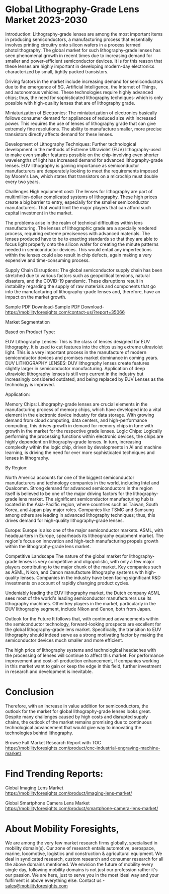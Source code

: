 # Global Lithography-Grade Lens Market 2023-2030
Introduction: Lithography-grade lenses are among the most important items in producing semiconductors, a manufacturing process that essentially involves printing circuitry onto silicon wafers in a process termed photolithography. The global market for such lithography-grade lenses has seen phenomenal growth in recent times due to increasing demand for smaller and power-efficient semiconductor devices. It is for this reason that these lenses are highly important in developing modern-day electronics characterized by small, tightly packed transistors.

Driving factors in the market include increasing demand for semiconductors due to the emergence of 5G, Artificial Intelligence, the Internet of Things, and autonomous vehicles. These technologies require highly advanced chips; thus, the need for sophisticated lithography techniques-which is only possible with high-quality lenses that are of lithography grade.

Miniaturization of Electronics: The miniaturization of electronics basically follows consumer demand for appliances of reduced size with increased power. This requires the use of lenses of lithography grade that can give extremely fine resolutions. The ability to manufacture smaller, more precise transistors directly affects demand for these lenses.

Development of Lithography Techniques: Further technological development in the methods of Extreme Ultraviolet (EUV) lithography-used to make even smaller features possible on the chip-involving even shorter wavelengths of light has increased demand for advanced lithography-grade lenses. EUV lithography is gaining importance as semiconductor manufacturers are desperately looking to meet the requirements imposed by Moore's Law, which states that transistors on a microchip must double every two years.

Challenges
High equipment cost: The lenses for lithography are part of multimillion-dollar complicated systems of lithography. These high prices create a big barrier to entry, especially for the smaller semiconductor manufacturers. That would limit the major players that can afford such capital investment in the market.

The problems arise in the realm of technical difficulties within lens manufacturing. The lenses of lithographic grade are a specially rendered process, requiring extreme preciseness with advanced materials. The lenses produced have to be to exacting standards so that they are able to focus light properly onto the silicon wafer for creating the minute patterns needed in semiconductor devices. This would entail any imperfections within the lenses could also result in chip defects, again making a very expensive and time-consuming process.

Supply Chain Disruptions: The global semiconductor supply chain has been stretched due to various factors such as geopolitical tensions, natural disasters, and the COVID-19 pandemic. These disruptions result in instability regarding the supply of raw materials and components that go into the manufacturing of lithography-grade lenses and, therefore, have an impact on the market growth.

Sample PDF Download-Sample PDF Download- https://mobilityforesights.com/contact-us/?report=35066



Market Segmentation

Based on Product Type:

EUV Lithography Lenses: This is the class of lenses designed for EUV lithography. It is used to cut features into the chips using extreme ultraviolet light. This is a very important process in the manufacture of modern semiconductor devices and promises market dominance in coming years.
DUV LITHOGRAPHY LENSES: DUV lithography lenses create features slightly larger in semiconductor manufacturing. Application of deep ultraviolet lithography lenses is still very current in the industry but increasingly considered outdated, and being replaced by EUV Lenses as the technology is improved.

Application:

Memory Chips: Lithography-grade lenses are crucial elements in the manufacturing process of memory chips, which have developed into a vital element in the electronic device industry for data storage. With growing demand from cloud computing, data centers, and high-performance computing, this drives growth in demand for memory chips in tune with growth in the market for the respective grade lenses.
Logic Chips: Logically performing the processing functions within electronic devices, the chips are highly dependent on lithography-grade lenses. In turn, increasing complexity within the logic chip, driven by developments in AI and machine learning, is driving the need for ever more sophisticated techniques and lenses in lithography.

By Region:

North America accounts for one of the biggest semiconductor manufacturers and technology companies in the world, including Intel and Qualcomm. Strong demand for advanced semiconductors in the region itself is believed to be one of the major driving factors for the lithography-grade lens market.
The significant semiconductor manufacturing hub is located in the Asia-Pacific region, where countries such as Taiwan, South Korea, and Japan play major roles. Companies like TSMC and Samsung among others are leading in advanced lithography techniques; thus, this drives demand for high-quality lithography-grade lenses.

Europe: Europe is also one of the major semiconductor markets. ASML, with headquarters in Europe, spearheads its litheography equipment market. The region's focus on innovation and high-tech manufacturing propels growth within the lithography-grade lens market.

Competitive Landscape
The nature of the global market for lithography-grade lenses is very competitive and oligopolistic, with only a few major players contributing to the major chunk of the market. Key companies such as ASML, Nikon, and Canon manufacture lithography systems with high-quality lenses. Companies in the industry have been facing significant R&D investments on account of rapidly changing product cycles.

Undeniably leading the EUV lithography market, the Dutch company ASML sees most of the world's leading semiconductor manufacturers use its lithography machines. Other key players in the market, particularly in the DUV lithography segment, include Nikon and Canon, both from Japan.

Outlook for the Future
It follows that, with continued advancements within the semiconductor technology, forward-looking prospects are excellent for the global lithography-grade lens market. Specifically, the transition to EUV lithography should indeed serve as a strong motivating factor by making the semiconductor devices much smaller and more efficient.

The high price of lithography systems and technological headaches with the processing of lenses will continue to affect this market. For performance improvement and cost-of-production enhancement, if companies working in this market want to gain or keep the edge in this field, further investment in research and development is inevitable.

# Conclusion
Therefore, with an increase in value addition for semiconductors, the outlook for the market for global lithography-grade lenses looks great. Despite many challenges caused by high costs and disrupted supply chains, the outlook of the market remains promising due to continuous technological advancement that would give way to innovating the technologies behind lithography.

Browse Full Market Research Report with TOC
https://mobilityforesights.com/product/cnc-industrial-engraving-machine-market/






# Find Trending Reports:
Global Imaging Lens Market https://mobilityforesights.com/product/imaging-lens-market/



Global Smartphone Camera Lens Market https://mobilityforesights.com/product/smartphone-camera-lens-market/







# About Mobility Foresights,
We are among the very few market research firms globally, specialised in mobility domain(s). Our zone of research entails automotive, aerospace, marine, locomotive, logistics and construction & agricultural equipment. We deal in syndicated research, custom research and consumer research for all the above domains mentioned.
We envision the future of mobility every single day, following mobility domains is not just our profession rather it's our passion. We are here, just to serve you in the most ideal way and your fulfilment is above everything else. Contact us -  sales@mobilityforesights.com 





